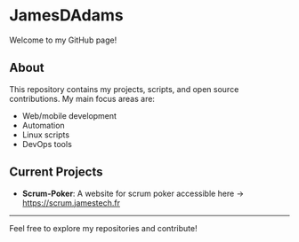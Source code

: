 # JamesDAdams

Welcome to my GitHub page!

## About

This repository contains my projects, scripts, and open source contributions. My main focus areas are:
- Web/mobile development
- Automation
- Linux scripts
- DevOps tools

## Current Projects

- **Scrum-Poker**: A website for scrum poker accessible here -> https://scrum.jamestech.fr

---

Feel free to explore my repositories and contribute!
